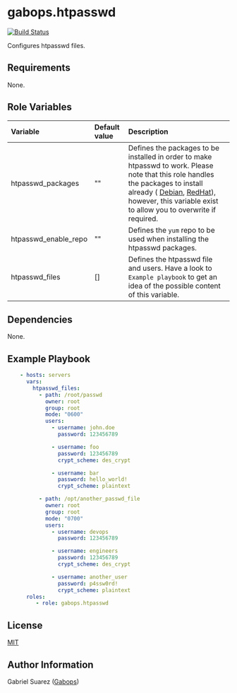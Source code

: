 gabops.htpasswd
=========
[![Build Status](https://travis-ci.org/gabops/ansible-role-htpasswd.svg?branch=master)](https://travis-ci.org/gabops/ansible-role-htpasswd)

Configures htpasswd files.

Requirements
------------

None.

Role Variables
--------------

| Variable | Default value | Description |
| :--- | :--- | :--- |
| htpasswd_packages | "" | Defines the packages to be installed in order to make htpasswd to work. Please note that this role handles the packages to install already ( [Debian](./vars/Debian.yml), [RedHat](./vars/RedHat.yml)), however, this variable exist to allow you to overwrite if required. |
| htpasswd_enable_repo | "" | Defines the `yum` repo to be used when installing the htpasswd packages. |
| htpasswd_files | [] | Defines the htpasswd file and users. Have a look to `Example playbook` to get an idea of the possible content of this variable. |

Dependencies
------------

None.

Example Playbook
----------------

```yaml
    - hosts: servers
      vars:
        htpasswd_files:
          - path: /root/passwd
            owner: root
            group: root
            mode: "0600"
            users:
              - username: john.doe
                password: 123456789

              - username: foo
                password: 123456789
                crypt_scheme: des_crypt

              - username: bar
                password: hello_world!
                crypt_scheme: plaintext

          - path: /opt/another_passwd_file
            owner: root
            group: root
            mode: "0700"
            users:
              - username: devops
                password: 123456789

              - username: engineers
                password: 123456789
                crypt_scheme: des_crypt

              - username: another_user
                password: p4ssw0rd!
                crypt_scheme: plaintext
      roles:
         - role: gabops.htpasswd
```

License
-------

[MIT]((./LICENSE))

Author Information
------------------

Gabriel Suarez ([Gabops](https://github.com/gabops))
